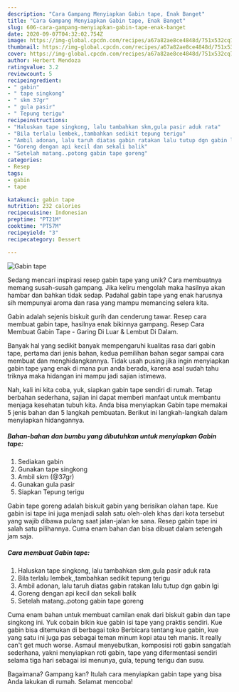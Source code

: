 ```yaml
---
description: "Cara Gampang Menyiapkan Gabin tape, Enak Banget"
title: "Cara Gampang Menyiapkan Gabin tape, Enak Banget"
slug: 606-cara-gampang-menyiapkan-gabin-tape-enak-banget
date: 2020-09-07T04:32:02.754Z
image: https://img-global.cpcdn.com/recipes/a67a82ae8ce4848d/751x532cq70/gabin-tape-foto-resep-utama.jpg
thumbnail: https://img-global.cpcdn.com/recipes/a67a82ae8ce4848d/751x532cq70/gabin-tape-foto-resep-utama.jpg
cover: https://img-global.cpcdn.com/recipes/a67a82ae8ce4848d/751x532cq70/gabin-tape-foto-resep-utama.jpg
author: Herbert Mendoza
ratingvalue: 3.2
reviewcount: 5
recipeingredient:
- " gabin"
- " tape singkong"
- " skm 37gr"
- " gula pasir"
- " Tepung terigu"
recipeinstructions:
- "Haluskan tape singkong, lalu tambahkan skm,gula pasir aduk rata"
- "Bila terlalu lembek,,tambahkan sedikit tepung terigu"
- "Ambil adonan, lalu taruh diatas gabin ratakan lalu tutup dgn gabin lgi"
- "Goreng dengan api kecil dan sekali balik"
- "Setelah matang..potong gabin tape goreng"
categories:
- Resep
tags:
- gabin
- tape

katakunci: gabin tape 
nutrition: 232 calories
recipecuisine: Indonesian
preptime: "PT21M"
cooktime: "PT57M"
recipeyield: "3"
recipecategory: Dessert

---
```



![Gabin tape](https://img-global.cpcdn.com/recipes/a67a82ae8ce4848d/751x532cq70/gabin-tape-foto-resep-utama.jpg)

Sedang mencari inspirasi resep gabin tape yang unik? Cara membuatnya memang susah-susah gampang. Jika keliru mengolah maka hasilnya akan hambar dan bahkan tidak sedap. Padahal gabin tape yang enak harusnya sih mempunyai aroma dan rasa yang mampu memancing selera kita.

Gabin adalah sejenis biskuit gurih dan cenderung tawar. Resep cara membuat gabin tape, hasilnya enak bikinnya gampang. Resep Cara Membuat Gabin Tape - Garing Di Luar &amp; Lembut Di Dalam.

Banyak hal yang sedikit banyak mempengaruhi kualitas rasa dari gabin tape, pertama dari jenis bahan, kedua pemilihan bahan segar sampai cara membuat dan menghidangkannya. Tidak usah pusing jika ingin menyiapkan gabin tape yang enak di mana pun anda berada, karena asal sudah tahu triknya maka hidangan ini mampu jadi sajian istimewa.


Nah, kali ini kita coba, yuk, siapkan gabin tape sendiri di rumah. Tetap berbahan sederhana, sajian ini dapat memberi manfaat untuk membantu menjaga kesehatan tubuh kita. Anda bisa menyiapkan Gabin tape memakai 5 jenis bahan dan 5 langkah pembuatan. Berikut ini langkah-langkah dalam menyiapkan hidangannya.

<!--inarticleads1-->

##### Bahan-bahan dan bumbu yang dibutuhkan untuk menyiapkan Gabin tape:

1. Sediakan  gabin
1. Gunakan  tape singkong
1. Ambil  skm (@37gr)
1. Gunakan  gula pasir
1. Siapkan  Tepung terigu


Gabin tape goreng adalah biskuit gabin yang berisikan olahan tape. Kue gabin isi tape ini juga menjadi salah satu oleh-oleh khas dari kota tersebut yang wajib dibawa pulang saat jalan-jalan ke sana. Resep gabin tape ini salah satu pilihannya. Cuma enam bahan dan bisa dibuat dalam setengah jam saja. 

<!--inarticleads2-->

##### Cara membuat Gabin tape:

1. Haluskan tape singkong, lalu tambahkan skm,gula pasir aduk rata
1. Bila terlalu lembek,,tambahkan sedikit tepung terigu
1. Ambil adonan, lalu taruh diatas gabin ratakan lalu tutup dgn gabin lgi
1. Goreng dengan api kecil dan sekali balik
1. Setelah matang..potong gabin tape goreng


Cuma enam bahan untuk membuat camilan enak dari biskuit gabin dan tape singkong ini. Yuk cobain bikin kue gabin isi tape yang praktis sendiri. Kue gabin bisa ditemukan di berbagai toko Berbicara tentang kue gabin, kue yang satu ini juga pas sebagai teman minum kopi atau teh manis. It really can&#39;t get much worse. Asmaul menyebutkan, komposisi roti gabin sangatlah sederhana, yakni menyiapkan roti gabin, tape yang difermentasi sendiri selama tiga hari sebagai isi menunya, gula, tepung terigu dan susu. 

Bagaimana? Gampang kan? Itulah cara menyiapkan gabin tape yang bisa Anda lakukan di rumah. Selamat mencoba!
